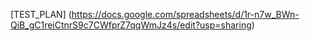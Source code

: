 [TEST_PLAN] (https://docs.google.com/spreadsheets/d/1r-n7w_BWn-QiB_gC1reiCtnrS9c7CWfprZ7qqWmJz4s/edit?usp=sharing)
